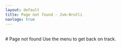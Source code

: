 ```yaml
---
layout: default
title: Page not found - Jvm-Brotli
navlogo: true
---
```


<style>{% include landing.css %}</style>
<br/>
# Page not found
Use the menu to get back on track.

